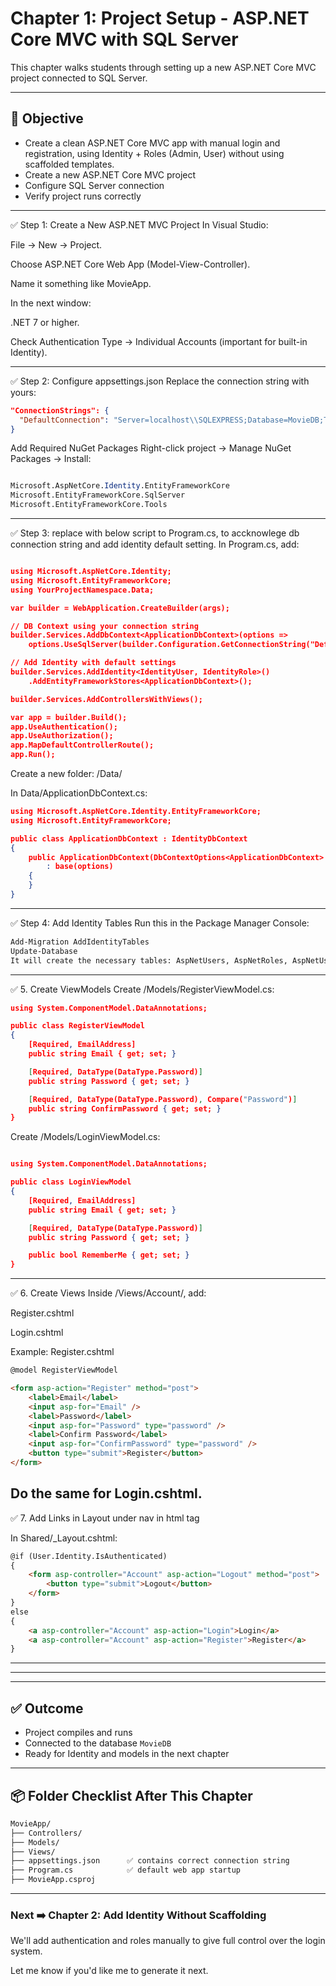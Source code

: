 # Chapter 1: Project Setup - ASP.NET Core MVC with SQL Server

This chapter walks students through setting up a new ASP.NET Core MVC project connected to SQL Server.

---

## 🎯 Objective
- Create a clean ASP.NET Core MVC app with manual login and registration, using Identity + Roles (Admin, User) without using scaffolded templates.
- Create a new ASP.NET Core MVC project
- Configure SQL Server connection
- Verify project runs correctly

---

✅ Step 1: Create a New ASP.NET MVC Project
In Visual Studio:

File → New → Project.

Choose ASP.NET Core Web App (Model-View-Controller).

Name it something like MovieApp.

In the next window:

.NET 7 or higher.

Check Authentication Type → Individual Accounts (important for built-in Identity).

---

✅ Step 2: Configure appsettings.json
Replace the connection string with yours:

```json
"ConnectionStrings": {
  "DefaultConnection": "Server=localhost\\SQLEXPRESS;Database=MovieDB;Trusted_Connection=True;TrustServerCertificate=True"
}
```
Add Required NuGet Packages
Right-click project → Manage NuGet Packages → Install:

```mathematica

Microsoft.AspNetCore.Identity.EntityFrameworkCore
Microsoft.EntityFrameworkCore.SqlServer
Microsoft.EntityFrameworkCore.Tools
```
---

✅ Step 3: replace with below script to Program.cs, to accknowlege db connection string and add identity default setting.
In Program.cs, add:

```json

using Microsoft.AspNetCore.Identity;
using Microsoft.EntityFrameworkCore;
using YourProjectNamespace.Data;

var builder = WebApplication.CreateBuilder(args);

// DB Context using your connection string
builder.Services.AddDbContext<ApplicationDbContext>(options =>
    options.UseSqlServer(builder.Configuration.GetConnectionString("DefaultConnection")));

// Add Identity with default settings
builder.Services.AddIdentity<IdentityUser, IdentityRole>()
    .AddEntityFrameworkStores<ApplicationDbContext>();

builder.Services.AddControllersWithViews();

var app = builder.Build();
app.UseAuthentication();
app.UseAuthorization();
app.MapDefaultControllerRoute();
app.Run();

```
Create a new folder: /Data/

In Data/ApplicationDbContext.cs:

```json
using Microsoft.AspNetCore.Identity.EntityFrameworkCore;
using Microsoft.EntityFrameworkCore;

public class ApplicationDbContext : IdentityDbContext
{
    public ApplicationDbContext(DbContextOptions<ApplicationDbContext> options)
        : base(options)
    {
    }
}


```
---
✅ Step 4: Add Identity Tables
Run this in the Package Manager Console:

```bash
Add-Migration AddIdentityTables
Update-Database
It will create the necessary tables: AspNetUsers, AspNetRoles, AspNetUserRoles, etc.
```

---

✅ 5. Create ViewModels
Create /Models/RegisterViewModel.cs:

```json
using System.ComponentModel.DataAnnotations;

public class RegisterViewModel
{
    [Required, EmailAddress]
    public string Email { get; set; }

    [Required, DataType(DataType.Password)]
    public string Password { get; set; }

    [Required, DataType(DataType.Password), Compare("Password")]
    public string ConfirmPassword { get; set; }
}
```

Create /Models/LoginViewModel.cs:

```json

using System.ComponentModel.DataAnnotations;

public class LoginViewModel
{
    [Required, EmailAddress]
    public string Email { get; set; }

    [Required, DataType(DataType.Password)]
    public string Password { get; set; }

    public bool RememberMe { get; set; }
}

```
---

✅ 6. Create Views
Inside /Views/Account/, add:

Register.cshtml

Login.cshtml

Example: Register.cshtml

```html
@model RegisterViewModel

<form asp-action="Register" method="post">
    <label>Email</label>
    <input asp-for="Email" />
    <label>Password</label>
    <input asp-for="Password" type="password" />
    <label>Confirm Password</label>
    <input asp-for="ConfirmPassword" type="password" />
    <button type="submit">Register</button>
</form>
```
Do the same for Login.cshtml.
---
✅ 7. Add Links in Layout under nav in html tag

In Shared/_Layout.cshtml:
```html
@if (User.Identity.IsAuthenticated)
{
    <form asp-controller="Account" asp-action="Logout" method="post">
        <button type="submit">Logout</button>
    </form>
}
else
{
    <a asp-controller="Account" asp-action="Login">Login</a>
    <a asp-controller="Account" asp-action="Register">Register</a>
}
```
---
---
---

## ✅ Outcome

- Project compiles and runs
- Connected to the database `MovieDB`
- Ready for Identity and models in the next chapter

---

## 📦 Folder Checklist After This Chapter

```txt
MovieApp/
├── Controllers/
├── Models/
├── Views/
├── appsettings.json      ✅ contains correct connection string
├── Program.cs            ✅ default web app startup
├── MovieApp.csproj
```

---

### Next ➡️ Chapter 2: Add Identity Without Scaffolding
We'll add authentication and roles manually to give full control over the login system.

Let me know if you'd like me to generate it next.
